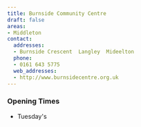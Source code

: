 ```yaml
---
title: Burnside Community Centre
draft: false
areas:
- Middleton
contact:
  addresses:
  - Burnside Crescent  Langley  Mideelton
  phone:
  - 0161 643 5775
  web_addresses:
  - http://www.burnsidecentre.org.uk
---
```


### Opening Times
* Tuesday's

